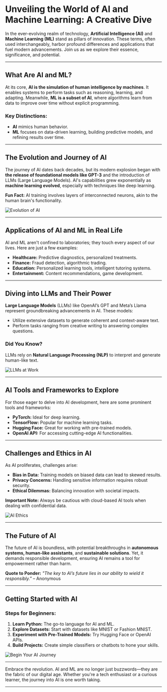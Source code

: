 # Unveiling the World of AI and Machine Learning: A Creative Dive

In the ever-evolving realm of technology, **Artificial Intelligence (AI)** and **Machine Learning (ML)** stand as pillars of innovation. These terms, often used interchangeably, harbor profound differences and applications that fuel modern advancements. Join us as we explore their essence, significance, and potential.

---

## **What Are AI and ML?**

At its core, **AI is the simulation of human intelligence by machines**. It enables systems to perform tasks such as reasoning, learning, and adapting. Meanwhile, **ML is a subset of AI**, where algorithms learn from data to improve over time without explicit programming.

### **Key Distinctions:**
- **AI** mimics human behavior.
- **ML** focuses on data-driven learning, building predictive models, and refining results over time.

---

## **The Evolution and Journey of AI**

The journey of AI dates back decades, but its modern explosion began with **the release of foundational models like GPT-3** and the introduction of LLMs (Large Language Models). AI's capabilities grew exponentially as **machine learning evolved**, especially with techniques like deep learning.

**Fun Fact:** AI training involves layers of interconnected neurons, akin to the human brain's functionality.

![Evolution of AI](image_url_placeholder)

---

## **Applications of AI and ML in Real Life**

AI and ML aren't confined to laboratories; they touch every aspect of our lives. Here are just a few examples:

- **Healthcare:** Predictive diagnostics, personalized treatments.
- **Finance:** Fraud detection, algorithmic trading.
- **Education:** Personalized learning tools, intelligent tutoring systems.
- **Entertainment:** Content recommendations, game development.

---

## **Diving into LLMs and Their Power**

**Large Language Models** (LLMs) like OpenAI’s GPT and Meta’s Llama represent groundbreaking advancements in AI. These models:
- Utilize extensive datasets to generate coherent and context-aware text.
- Perform tasks ranging from creative writing to answering complex questions.

### **Did You Know?**
LLMs rely on **Natural Language Processing (NLP)** to interpret and generate human-like text.

![LLMs at Work](image_url_placeholder)

---

## **AI Tools and Frameworks to Explore**

For those eager to delve into AI development, here are some prominent tools and frameworks:
- **PyTorch:** Ideal for deep learning.
- **TensorFlow:** Popular for machine learning tasks.
- **Hugging Face:** Great for working with pre-trained models.
- **OpenAI API:** For accessing cutting-edge AI functionalities.

---

## **Challenges and Ethics in AI**

As AI proliferates, challenges arise:
- **Bias in Data:** Training models on biased data can lead to skewed results.
- **Privacy Concerns:** Handling sensitive information requires robust security.
- **Ethical Dilemmas:** Balancing innovation with societal impacts.

**Important Note:** Always be cautious with cloud-based AI tools when dealing with confidential data.

![AI Ethics](image_url_placeholder)

---

## **The Future of AI**

The future of AI is boundless, with potential breakthroughs in **autonomous systems, human-like assistants**, and **sustainable solutions**. Yet, it demands responsible development, ensuring AI remains a tool for empowerment rather than harm.

**Quote to Ponder:** _"The key to AI’s future lies in our ability to wield it responsibly."_ – Anonymous

---

## **Getting Started with AI**

### **Steps for Beginners:**
1. **Learn Python:** The go-to language for AI and ML.
2. **Explore Datasets:** Start with datasets like MNIST or Fashion MNIST.
3. **Experiment with Pre-Trained Models:** Try Hugging Face or OpenAI APIs.
4. **Build Projects:** Create simple classifiers or chatbots to hone your skills.

![Begin Your AI Journey](image_url_placeholder)

---

Embrace the revolution. AI and ML are no longer just buzzwords—they are the fabric of our digital age. Whether you're a tech enthusiast or a curious learner, the journey into AI is one worth taking.

---